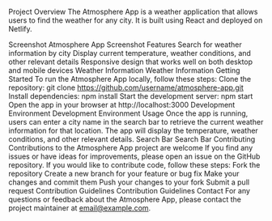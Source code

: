 Project Overview
The Atmosphere App is a weather application that allows users to find the weather for any city. It is built using React and deployed on Netlify.

Screenshot
Atmosphere App Screenshot
Features
Search for weather information by city
Display current temperature, weather conditions, and other relevant details
Responsive design that works well on both desktop and mobile devices
Weather Information
Weather Information
Getting Started
To run the Atmosphere App locally, follow these steps:
Clone the repository: git clone https://github.com/username/atmosphere-app.git
Install dependencies: npm install
Start the development server: npm start
Open the app in your browser at http://localhost:3000
Development Environment
Development Environment
Usage
Once the app is running, users can enter a city name in the search bar to retrieve the current weather information for that location. The app will display the temperature, weather conditions, and other relevant details.
Search Bar
Search Bar
Contributing
Contributions to the Atmosphere App project are welcome If you find any issues or have ideas for improvements, please open an issue on the GitHub repository. If you would like to contribute code, follow these steps:
Fork the repository
Create a new branch for your feature or bug fix
Make your changes and commit them
Push your changes to your fork
Submit a pull request
Contribution Guidelines
Contribution Guidelines
Contact
For any questions or feedback about the Atmosphere App, please contact the project maintainer at email@example.com.
